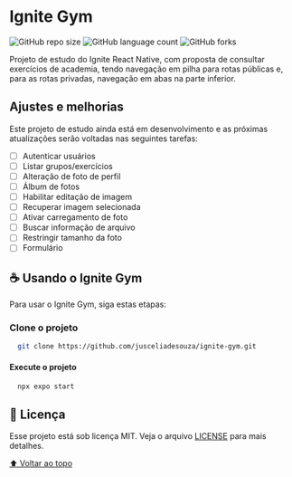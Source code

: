 # Ignite Gym

![GitHub repo size](https://img.shields.io/github/repo-size/jusceliadesouza/ignite-gym?style=for-the-badge)
![GitHub language count](https://img.shields.io/github/languages/count/jusceliadesouza/ignite-gym?style=for-the-badge)
![GitHub forks](https://img.shields.io/github/forks/jusceliadesouza/ignite-gym?style=for-the-badge)

<!-- <img src="" alt="imagem"> -->

Projeto de estudo do Ignite React Native, com proposta de consultar exercícios de academia, tendo navegação em pilha para rotas públicas e, para as rotas privadas, navegação em abas na parte inferior.

## Ajustes e melhorias

Este projeto de estudo ainda está em desenvolvimento e as próximas atualizações serão voltadas nas seguintes tarefas:

- [ ] Autenticar usuários
- [ ] Listar grupos/exercícios
- [ ] Alteração de foto de perfil
- [ ] Álbum de fotos
- [ ] Habilitar editação de imagem
- [ ] Recuperar imagem selecionada
- [ ] Ativar carregamento de foto
- [ ] Buscar informação de arquivo
- [ ] Restringir tamanho da foto
- [ ] Formulário

## ☕ Usando o Ignite Gym

Para usar o Ignite Gym, siga estas etapas:

### Clone o projeto

```bash
  git clone https://github.com/jusceliadesouza/ignite-gym.git
```

#### Execute o projeto

```bash
  npx expo start
```

## 📝 Licença

Esse projeto está sob licença MIT. Veja o arquivo [LICENSE](LICENSE.md) para mais detalhes.

[⬆ Voltar ao topo](#ignite-gym)
